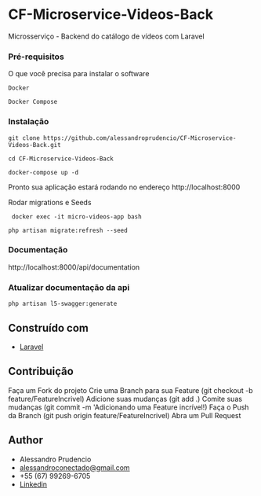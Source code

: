 # CF-Microservice-Videos-Back

Microsserviço - Backend do catálogo de vídeos com Laravel

### Pré-requisitos

O que você precisa para instalar o software

```
Docker
```
```
Docker Compose
```

### Instalação

```
git clone https://github.com/alessandroprudencio/CF-Microservice-Videos-Back.git
```

```
cd CF-Microservice-Videos-Back
```

```
docker-compose up -d
```

Pronto sua aplicação estará rodando no endereço http://localhost:8000

Rodar migrations e Seeds

```
 docker exec -it micro-videos-app bash
```

```
php artisan migrate:refresh --seed
```

### Documentação

http://localhost:8000/api/documentation


### Atualizar documentação da api

```
php artisan l5-swagger:generate
```

## Construído com

* [Laravel](https://laravel.com/)

## Contribuição

Faça um Fork do projeto Crie uma Branch para sua Feature (git checkout -b feature/FeatureIncrivel)
Adicione suas mudanças (git add .)
Comite suas mudanças (git commit -m 'Adicionando uma Feature incrível!)
Faça o Push da Branch (git push origin feature/FeatureIncrivel)
Abra um Pull Request

## Author

* Alessandro Prudencio
* alessandroconectado@gmail.com
* +55 (67) 99269-6705
* [Linkedin](https://www.linkedin.com/in/alessandro-prudencio/)


